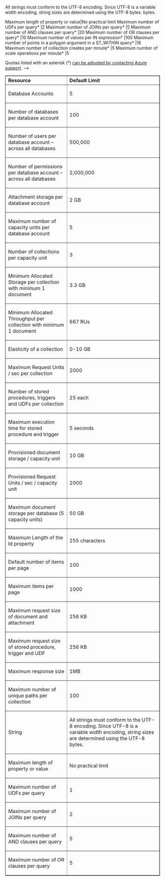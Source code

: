 <!-- deleted by customization
=======
Entity|Quota (Standard Offer)
---|---
Database Accounts*|5
Number of databases per database account|100
Number of users per database account – across all databases|500,000
Number of permissions per database account – across all databases|2,000,000
Attachment storage per database account (Preview Feature)|2 GB
Maximum Request Units / second per collection|2500
Number of stored procedures, triggers and UDFs per collection* |25 each
Maximum execution time for stored procedure and trigger|5 seconds
Provisioned document storage / collection|10 GB
Maximum collections per database account*|100
Maximum document storage per database (100 collections)* |1 TB
Maximum Length of the Id property|255 characters
Maximum items per page|No practical limit
Maximum request size of document and attachment |512KB
Maximum request size of stored procedure, trigger and UDF|512KB
Maximum response size|1MB
String|All<!-- keep by customization: begin --> <td valign="middle"><p>All <!-- keep by customization: end --> strings must conform to the UTF-8 encoding. Since UTF-8 is a variable width encoding, string sizes are determined using the UTF-8 bytes.<!-- keep by customization: begin --> bytes.</p></td> <!-- keep by customization: end -->
Maximum length of property or value|No practical limit
Maximum number of UDFs per query* |2
Maximum number of JOINs per query* |5
Maximum number of AND clauses per query* |20
Maximum number of OR clauses per query* |10
Maximum number of values per IN expression* |100
Maximum number of points in a polygon argument in a ST_WITHIN query* |16
Maximum number of collection creates per minute* |5
Maximum number of scale operations per minute* |5

Quotas listed with an asterisk (*) [can be adjusted by contacting Azure support](/documentation/articles/documentdb-increase-limits).
-->
<!-- keep by customization: begin -->
<table cellspacing="0" border="1">
<tr>
   <th align="left" valign="middle">Resource</th>
   <th align="left" valign="middle">Default Limit</th>
</tr>
<tr>
   <td valign="middle"><p>Database Accounts</p></td>
   <td valign="middle"><p>5</p></td>
</tr>
<tr>
   <td valign="middle"><p>Number of databases per database account</p></td>
   <td valign="middle"><p>100</p></td>
</tr>
<tr>
   <td valign="middle"><p>Number of users per database account – across all databases</p></td>
   <td valign="middle"><p>500,000</p></td>
</tr>
<tr>
   <td valign="middle"><p>Number of permissions per database account – across all databases</p></td>
   <td valign="middle"><p>2,000,000</p></td>
</tr>
<tr>
   <td valign="middle"><p>Attachment storage per database account</p></td>
   <td valign="middle"><p>2 GB</p></td>
</tr>
<tr>
   <td valign="middle"><p>Maximum number of capacity units per database account</p></td>
   <td valign="middle"><p>5</p></td>
</tr>
<tr>
   <td valign="middle"><p>Number of collections per capacity unit</p></td>
   <td valign="middle"><p>3</p></td>
</tr>
<tr>
   <td valign="middle"><p>Minimum Allocated Storage per collection with minimum 1 document</p></td>
   <td valign="middle"><p>3.3 GB</p></td>
</tr>
<tr>
   <td valign="middle"><p>Minimum Allocated Throughput per collection with minimum 1 document</p></td>
   <td valign="middle"><p>667 RUs</p></td>
</tr>
<tr>
   <td valign="middle"><p>Elasticity of a collection</p></td>
   <td valign="middle"><p>0-10 GB</p></td>
</tr>
<tr>
   <td valign="middle"><p>Maximum Request Units / sec per collection</p></td>
   <td valign="middle"><p>2000</p></td>
</tr>
<tr>
   <td valign="middle"><p>Number of stored procedures, triggers and UDFs per collection</p></td>
   <td valign="middle"><p>25 each</p></td>
</tr>
<tr>
   <td valign="middle"><p>Maximum execution time for stored procedure and trigger</p></td>
   <td valign="middle"><p>5 seconds</p></td>
</tr>
<tr>
   <td valign="middle"><p>Provisioned document storage / capacity unit</p></td>
   <td valign="middle"><p>10 GB</p></td>
</tr>
<tr>
   <td valign="middle"><p>Provisioned Request Units / sec / capacity unit</p></td>
   <td valign="middle"><p>2000</p></td>
</tr>
<tr>
   <td valign="middle"><p>Maximum document storage per database (5 capacity units)</p></td>
   <td valign="middle"><p>50 GB</p></td>
</tr>
<tr>
   <td valign="middle"><p>Maximum Length of the Id property</p></td>
   <td valign="middle"><p>255 characters</p></td>
</tr>
<tr>
   <td valign="middle"><p>Default number of items per page</p></td>
   <td valign="middle"><p>100</p></td>
</tr>
<tr>
   <td valign="middle"><p>Maximum items per page</p></td>
   <td valign="middle"><p>1000</p></td>
</tr>
<tr>
   <td valign="middle"><p>Maximum request size of document and attachment</p></td>
   <td valign="middle"><p>256 KB</p></td>
</tr>
<tr>
   <td valign="middle"><p>Maximum request size of stored procedure, trigger and UDF</p></td>
   <td valign="middle"><p>256 KB</p></td>
</tr>
<tr>
   <td valign="middle"><p>Maximum response size</p></td>
   <td valign="middle"><p>1MB</p></td>
</tr>
<tr>
   <td valign="middle"><p>Maximum number of unique paths per collection</p></td>
   <td valign="middle"><p>100</p></td>
</tr>
<tr>
   <td valign="middle"><p>String</p></td>
<!-- keep by customization: begin --> <td valign="middle"><p>All <!-- keep by customization: end --> strings must conform to the UTF-8 encoding. Since UTF-8 is a variable width encoding, string sizes are determined using the UTF-8 <!-- keep by customization: begin --> bytes.</p></td> <!-- keep by customization: end -->
</tr>
<tr>
   <td valign="middle"><p>Maximum length of property or value</p></td>
   <td valign="middle"><p>No practical limit</p></td>
</tr>
<tr>
   <td valign="middle"><p>Maximum number of UDFs per query</p></td>
   <td valign="middle"><p>1</p></td>
</tr>
<tr>
   <td valign="middle"><p>Maximum number of JOINs per query</p></td>
   <td valign="middle"><p>2</p></td>
</tr>
<tr>
   <td valign="middle"><p>Maximum number of AND clauses per query</p></td>
   <td valign="middle"><p>5</p></td>
</tr>
<tr>
   <td valign="middle"><p>Maximum number of OR clauses per query </p></td>
   <td valign="middle"><p>5</p></td>
</tr>
</table>

<!-- keep by customization: end -->
